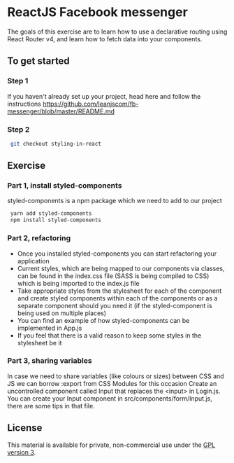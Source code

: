 # ReactJS Facebook messenger

The goals of this exercise are to learn how to use a declarative routing using React Router v4, and learn how to fetch data into your components.

## To get started

### Step 1

If you haven't already set up your project, head here and follow the instructions https://github.com/leanjscom/fb-messenger/blob/master/README.md


### Step 2
```sh
 git checkout styling-in-react
 ```

## Exercise

### Part 1, install styled-components 

styled-components is a npm package which we need to add to our project
```sh
 yarn add styled-components
 npm install styled-components
 ```

### Part 2, refactoring

- Once you installed styled-components you can start refactoring your application
- Current styles, which are being mapped to our components via classes, can be found in the index.css file (SASS is being compiled to CSS) which is being imported to the index.js file
- Take appropriate styles from the stylesheet for each of the component and create styled components within each of the components or as a separate component should you need it (if the styled-component is being used on multiple places)
- You can find an example of how styled-components can be implemented in App.js
- If you feel that there is a valid reason to keep some styles in the stylesheet be it


### Part 3, sharing variables

In case we need to share variables (like colours or sizes) between CSS and JS we can borrow :export from CSS Modules for this occasion
Create an uncontrolled component called Input that replaces the &lt;input&gt; in Login.js. You can create your Input component in src/components/form/Input.js, there are some tips in that file.

## License

This material is available for private, non-commercial use under the [GPL version 3](http://www.gnu.org/licenses/gpl-3.0-standalone.html).
